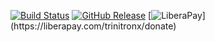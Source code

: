 [![Build Status](http://img.shields.io/travis/trinitronx/nordvpn-cookbook.svg)](https://travis-ci.org/trinitronx/nordvpn-cookbook)
[![GitHub Release](https://img.shields.io/github/release/trinitronx/nordvpn-cookbook.svg)](https://github.com/trinitronx/nordvpn-cookbook/releases)
[![LiberaPay](https://img.shields.io/liberapay/patrons/trinitronx.svg?logo=liberapay")](https://liberapay.com/trinitronx/donate)
